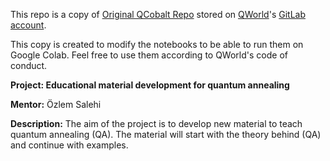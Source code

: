 This repo is a copy of [Original QCobalt Repo](https://gitlab.com/qworld/qresearch/qintern2021/12_educational-material-development-for-quantum-annealing) stored on [QWorld](https://qworld.net)'s [GitLab account](https://gitlab.com/qworld). 

This copy is created to modify the notebooks to be able to run them on Google Colab. Feel free to use them according to QWorld's code of conduct.

**Project: Educational material development for quantum annealing**

**Mentor:** Özlem Salehi

**Description:** The aim of the project is to develop new material to teach quantum annealing (QA). The material will start with the theory behind (QA) and continue with examples.
